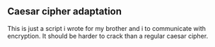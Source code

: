 ## Caesar cipher adaptation ##
This is just a script i wrote for my brother and i to communicate with encryption.
It should be harder to crack than a regular caesar cipher.